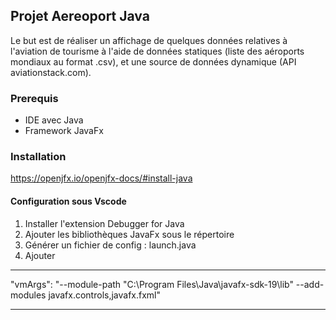 ## Projet Aereoport Java

Le but est de réaliser un affichage de quelques données relatives à l'aviation de tourisme
à l'aide de données statiques (liste des aéroports mondiaux au format .csv), et une source 
de données dynamique (API aviationstack.com).


### Prerequis

- IDE avec Java
- Framework JavaFx

### Installation

  https://openjfx.io/openjfx-docs/#install-java
  
#### Configuration sous Vscode

1. Installer l'extension Debugger for Java
2. Ajouter les bibliothèques JavaFx sous le répertoire
2. Générer un fichier de config : launch.java
4. Ajouter
***
"vmArgs": "--module-path \"C:\\Program Files\\Java\\javafx-sdk-19\\lib\" --add-modules javafx.controls,javafx.fxml"
***
  

